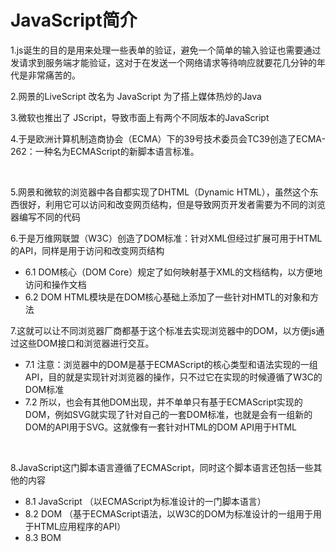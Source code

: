 # JavaScript简介

1.js诞生的目的是用来处理一些表单的验证，避免一个简单的输入验证也需要通过发请求到服务端才能验证，这对于在发送一个网络请求等待响应就要花几分钟的年代是非常痛苦的。

2.网景的LiveScript 改名为 JavaScript  为了搭上媒体热炒的Java

3.微软也推出了 JScript，导致市面上有两个不同版本的JavaScript

4.于是欧洲计算机制造商协会（ECMA）下的39号技术委员会TC39创造了ECMA-262：一种名为ECMAScript的新脚本语言标准。

<br />

5.网景和微软的浏览器中各自都实现了DHTML（Dynamic HTML），虽然这个东西很好，利用它可以访问和改变网页结构，但是导致网页开发者需要为不同的浏览器编写不同的代码

6.于是万维网联盟（W3C）创造了DOM标准：针对XML但经过扩展可用于HTML的API，同样是用于访问和改变网页结构
- 6.1 DOM核心（DOM Core）规定了如何映射基于XML的文档结构，以方便地访问和操作文档
- 6.2 DOM HTML模块是在DOM核心基础上添加了一些针对HMTL的对象和方法

7.这就可以让不同浏览器厂商都基于这个标准去实现浏览器中的DOM，以方便js通过这些DOM接口和浏览器进行交互。
- 7.1 注意：浏览器中的DOM是基于ECMAScript的核心类型和语法实现的一组API，目的就是实现针对浏览器的操作，只不过它在实现的时候遵循了W3C的DOM标准
- 7.2 所以，也会有其他DOM出现，并不单单只有基于ECMAScript实现的DOM，例如SVG就实现了针对自己的一套DOM标准，也就是会有一组新的DOM的API用于SVG。这就像有一套针对HTML的DOM API用于HTML

<br />

8.JavaScript这门脚本语言遵循了ECMAScript，同时这个脚本语言还包括一些其他的内容
-   8.1 JavaScript （以ECMAScript为标准设计的一门脚本语言）
-   8.2 DOM （基于ECMAScript语法，以W3C的DOM为标准设计的一组用于用于HTML应用程序的API）
-   8.3 BOM
